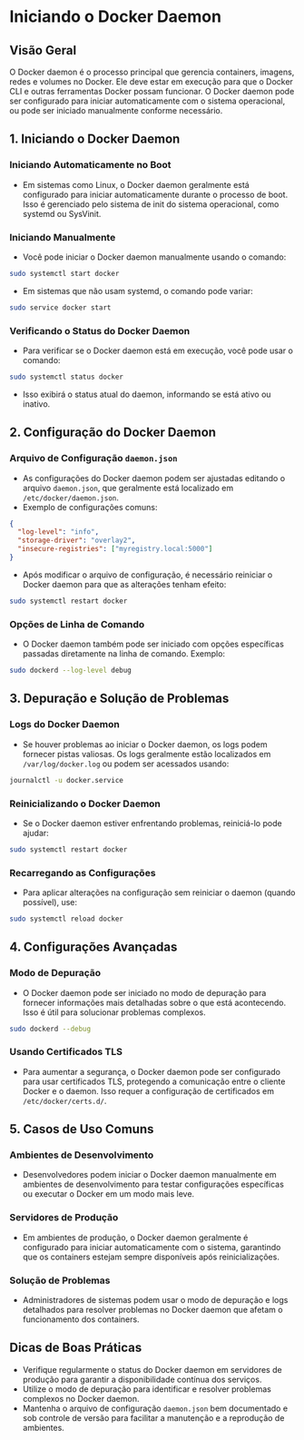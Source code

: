 
# Iniciando o Docker Daemon

## Visão Geral
O Docker daemon é o processo principal que gerencia containers, imagens, redes e volumes no Docker. Ele deve estar em execução para que o Docker CLI e outras ferramentas Docker possam funcionar. O Docker daemon pode ser configurado para iniciar automaticamente com o sistema operacional, ou pode ser iniciado manualmente conforme necessário.

## 1. Iniciando o Docker Daemon

### Iniciando Automaticamente no Boot
- Em sistemas como Linux, o Docker daemon geralmente está configurado para iniciar automaticamente durante o processo de boot. Isso é gerenciado pelo sistema de init do sistema operacional, como systemd ou SysVinit.

### Iniciando Manualmente
- Você pode iniciar o Docker daemon manualmente usando o comando:

```bash
sudo systemctl start docker
```

- Em sistemas que não usam systemd, o comando pode variar:

```bash
sudo service docker start
```

### Verificando o Status do Docker Daemon
- Para verificar se o Docker daemon está em execução, você pode usar o comando:

```bash
sudo systemctl status docker
```

- Isso exibirá o status atual do daemon, informando se está ativo ou inativo.

## 2. Configuração do Docker Daemon

### Arquivo de Configuração `daemon.json`
- As configurações do Docker daemon podem ser ajustadas editando o arquivo `daemon.json`, que geralmente está localizado em `/etc/docker/daemon.json`.
- Exemplo de configurações comuns:

```json
{
  "log-level": "info",
  "storage-driver": "overlay2",
  "insecure-registries": ["myregistry.local:5000"]
}
```

- Após modificar o arquivo de configuração, é necessário reiniciar o Docker daemon para que as alterações tenham efeito:

```bash
sudo systemctl restart docker
```

### Opções de Linha de Comando
- O Docker daemon também pode ser iniciado com opções específicas passadas diretamente na linha de comando. Exemplo:

```bash
sudo dockerd --log-level debug
```

## 3. Depuração e Solução de Problemas

### Logs do Docker Daemon
- Se houver problemas ao iniciar o Docker daemon, os logs podem fornecer pistas valiosas. Os logs geralmente estão localizados em `/var/log/docker.log` ou podem ser acessados usando:

```bash
journalctl -u docker.service
```

### Reinicializando o Docker Daemon
- Se o Docker daemon estiver enfrentando problemas, reiniciá-lo pode ajudar:

```bash
sudo systemctl restart docker
```

### Recarregando as Configurações
- Para aplicar alterações na configuração sem reiniciar o daemon (quando possível), use:

```bash
sudo systemctl reload docker
```

## 4. Configurações Avançadas

### Modo de Depuração
- O Docker daemon pode ser iniciado no modo de depuração para fornecer informações mais detalhadas sobre o que está acontecendo. Isso é útil para solucionar problemas complexos.

```bash
sudo dockerd --debug
```

### Usando Certificados TLS
- Para aumentar a segurança, o Docker daemon pode ser configurado para usar certificados TLS, protegendo a comunicação entre o cliente Docker e o daemon. Isso requer a configuração de certificados em `/etc/docker/certs.d/`.

## 5. Casos de Uso Comuns

### Ambientes de Desenvolvimento
- Desenvolvedores podem iniciar o Docker daemon manualmente em ambientes de desenvolvimento para testar configurações específicas ou executar o Docker em um modo mais leve.

### Servidores de Produção
- Em ambientes de produção, o Docker daemon geralmente é configurado para iniciar automaticamente com o sistema, garantindo que os containers estejam sempre disponíveis após reinicializações.

### Solução de Problemas
- Administradores de sistemas podem usar o modo de depuração e logs detalhados para resolver problemas no Docker daemon que afetam o funcionamento dos containers.

## Dicas de Boas Práticas
- Verifique regularmente o status do Docker daemon em servidores de produção para garantir a disponibilidade contínua dos serviços.
- Utilize o modo de depuração para identificar e resolver problemas complexos no Docker daemon.
- Mantenha o arquivo de configuração `daemon.json` bem documentado e sob controle de versão para facilitar a manutenção e a reprodução de ambientes.


